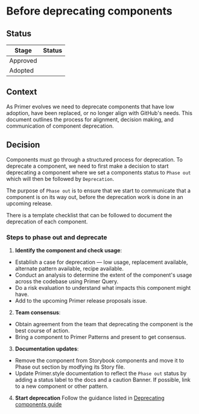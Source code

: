 # Before deprecating components

## Status

| Stage    | Status      |
| -------- | ----------- |
| Approved | <!-- ✅ --> |
| Adopted  | <!-- 🚧 --> |

## Context

As Primer evolves we need to deprecate components that have low adoption, have been replaced, or no longer align with GitHub's needs. This document outlines the process for alignment, decision making, and communication of component deprecation.

## Decision

Components must go through a structured process for deprecation. To deprecate a component, we need to first make a decision to start deprecating a component where we set a components status to `Phase out` which will then be followed by `Deprecation`. 

The purpose of `Phase out` is to ensure that we start to communicate that a component is on its way out, before  the deprecation work is done in an upcoming release.

There is a template checklist that can be followed to document the deprecation of each component. 


### Steps to phase out and deprecate

1. **Identify the component and check usage**:
- Establish a case for deprecation — low usage, replacement available, alternate pattern available, recipe available. 
- Conduct an analysis to determine the extent of the component's usage across the codebase using Primer Query.
- Do a risk evaluation to understand what impacts this component might have.
- Add to the upcoming Primer release proposals issue.

2. **Team consensus**: 
- Obtain agreement from the team that deprecating the component is the best course of action. 
- Bring a component to Primer Patterns and present to get consensus.

3. **Documentation updates**:
- Remove the component from Storybook components and move it to Phase out section by modfying its Story file.
- Update Primer.style documentation to reflect the `Phase out` status by adding a status label to the docs and a caution Banner. If possible, link to a new component or other pattern.
    
4. **Start deprecation**
Follow the guidance listed in [Deprecating components guide](https://github.com/primer/react/blob/main/contributor-docs/deprecating-components.md)
